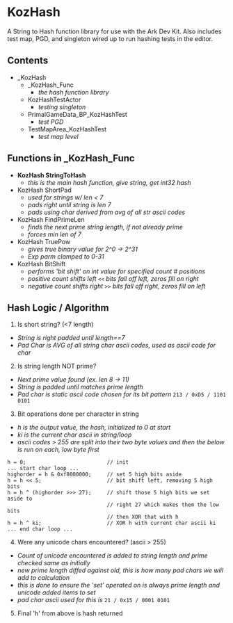 # KozHash
 A String to Hash function library for use with the Ark Dev Kit. Also includes test map, PGD, and singleton wired up to run hashing tests in the editor.

## Contents
- _KozHash
  - _KozHash_Func
    - _the hash function library_
  - KozHashTestActor
    - _testing singleton_
  - PrimalGameData_BP_KozHashTest
    - _test PGD_
  - TestMapArea_KozHashTest
    - _test map level_

## Functions in _KozHash_Func
- **KozHash StringToHash**
  - _this is the main hash function, give string, get int32 hash_
- KozHash ShortPad
  - _used for strings w/ len < 7_
  - _pads right until string is len 7_
  - _pads using char derived from avg of all str ascii codes_
- KozHash FindPrimeLen
  - _finds the next prime string length, if not already prime_
  - _forces min len of 7_
- KozHash TruePow
  - _gives true binary value for 2^0 -> 2^31_
  - _Exp parm clamped to 0-31_
- KozHash BitShift
  - _performs 'bit shift' on int value for specified count # positions_
  - _positive count shifts left_ `<<` _bits fall off left, zeros fill on right_
  - _negative count shifts right_ `>>` _bits fall off right, zeros fill on left_

## Hash Logic / Algorithm
1. Is short string? (<7 length)
  - _String is right padded until length==7_
  - _Pad Char is AVG of all string char ascii codes, used as ascii code for char_
2. Is string length NOT prime? 
  - _Next prime value found (ex. len 8 -> 11)_
  - _String is padded until matches prime length_
  - _Pad char is static ascii code chosen for its bit pattern_ `213 / 0xD5 / 1101 0101`  
3. Bit operations done per character in string
  - _h is the output value, the hash, initialized to 0 at start_
  - _ki is the current char ascii in string/loop_ 
  - _ascii codes > 255 are split into their two byte values and then the below is run on each, low byte first_
```
h = 0;                          // init
... start char loop ...
highorder = h & 0xf8000000;     // set 5 high bits aside
h = h << 5;                     // bit shift left, removing 5 high bits 
h = h ^ (highorder >>> 27);     // shift those 5 high bits we set aside to 
                                // right 27 which makes them the low bits 
                                // then XOR that with h 
h = h ^ ki;                     // XOR h with current char ascii ki 
... end char loop ...
```
4. Were any unicode chars encountered? (ascii > 255) 
  - _Count of unicode encountered is added to string length and prime checked same as initially_
  - _new prime length diffed against old, this is how many pad chars we will add to calculation_
  - _this is done to ensure the 'set' operated on is always prime length and unicode added items to set_ 
  - _pad char ascii used for this is_ `21 / 0x15 / 0001 0101` 
5. Final 'h' from above is hash returned